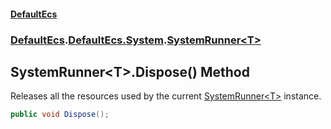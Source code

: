 #### [DefaultEcs](./index.md 'index')
### [DefaultEcs](./index.md 'index').[DefaultEcs.System](./DefaultEcs-System.md 'DefaultEcs.System').[SystemRunner&lt;T&gt;](./DefaultEcs-System-SystemRunner-T-.md 'DefaultEcs.System.SystemRunner&lt;T&gt;')
## SystemRunner&lt;T&gt;.Dispose() Method
Releases all the resources used by the current [SystemRunner&lt;T&gt;](./DefaultEcs-System-SystemRunner-T-.md 'DefaultEcs.System.SystemRunner&lt;T&gt;') instance.  
```C#
public void Dispose();
```
